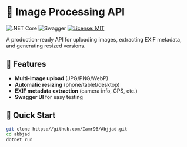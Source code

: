 # 📸 Image Processing API

![.NET Core](https://img.shields.io/badge/.NET-8.0-blue)
![Swagger](https://img.shields.io/badge/Swagger-UI-green)
[![License: MIT](https://img.shields.io/badge/License-MIT-yellow.svg)](https://opensource.org/licenses/MIT)

A production-ready API for uploading images, extracting EXIF metadata, and generating resized versions.

## 🌟 Features

- **Multi-image upload** (JPG/PNG/WebP)
- **Automatic resizing** (phone/tablet/desktop)
- **EXIF metadata extraction** (camera info, GPS, etc.)
- **Swagger UI** for easy testing

## 🚀 Quick Start

```bash
git clone https://github.com/Iamr96/Abjjad.git
cd abbjad
dotnet run
